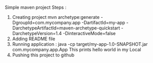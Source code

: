 Simple maven project 
Steps : 
1. Creating project 
mvn archetype:generate -DgroupId=com.mycompany.app -DartifactId=my-app -DarchetypeArtifactId=maven-archetype-quickstart -DarchetypeVersion=1.4 -DinteractiveMode=false
2. Adding README file 
3. Running application :
java -cp target/my-app-1.0-SNAPSHOT.jar com.mycompany.app.App
This prints hello world in my Local 
4. Pushing this project to github